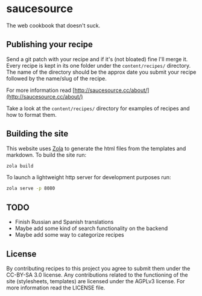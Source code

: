 # saucesource

The web cookbook that doesn't suck.

## Publishing your recipe

Send a git patch with your recipe and if it's (not bloated) fine I'll merge it.
Every recipe is kept in its one folder under the `content/recipes/` directory.
The name of the directory should be the approx date you submit your recipe
followed by the name/slug of the recipe. 

For more information read
[http://saucesource.cc/about/](http://saucesource.cc/about/)

Take a look at the `content/recipes/` directory for examples of recipes and how
to format them.

## Building the site

This website uses [Zola](https://github.com/getzola/zola) to generate the html
files from the templates and markdown. To build the site run:

```sh
zola build
```

To launch a lightweight http server for development purposes run:

```sh
zola serve -p 8080
```

## TODO

* Finish Russian and Spanish translations
* Maybe add some kind of search functionality on the backend
* Maybe add some way to categorize recipes

## License

By contributing recipes to this project you agree to submit them under the
CC-BY-SA 3.0 license. Any contributions related to the functioning of the site
(stylesheets, templates) are licensed under the AGPLv3 license. For more
information read the LICENSE file.
